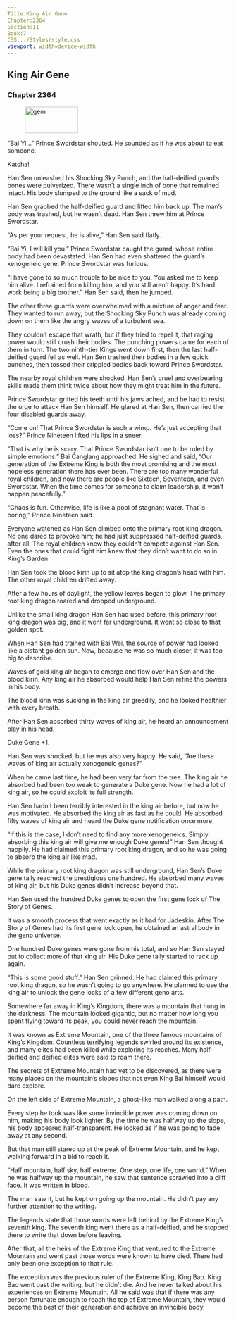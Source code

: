 ```yaml
---
Title:King Air Gene 
Chapter:2364 
Section:11 
Book:7 
CSS:../Styles/style.css 
viewport: width=device-width
---
```

  
## King Air Gene
### Chapter 2364
  
<figure>
	<img src="../Images/gem.gif" alt="gem" id="gem" width="120" height="60" />
</figure>
  

  
“Bai Yi…” Prince Swordstar shouted. He sounded as if he was about to eat someone.

Katcha!

Han Sen unleashed his Shocking Sky Punch, and the half-deified guard’s bones were pulverized. There wasn’t a single inch of bone that remained intact. His body slumped to the ground like a sack of mud.

Han Sen grabbed the half-deified guard and lifted him back up. The man’s body was trashed, but he wasn’t dead. Han Sen threw him at Prince Swordstar.

“As per your request, he is alive,” Han Sen said flatly.

“Bai Yi, I will kill you.” Prince Swordstar caught the guard, whose entire body had been devastated. Han Sen had even shattered the guard’s xenogeneic gene. Prince Swordstar was furious.

“I have gone to so much trouble to be nice to you. You asked me to keep him alive. I refrained from killing him, and you still aren’t happy. It’s hard work being a big brother.” Han Sen said, then he jumped.

The other three guards were overwhelmed with a mixture of anger and fear. They wanted to run away, but the Shocking Sky Punch was already coming down on them like the angry waves of a turbulent sea.

They couldn’t escape that wrath, but if they tried to repel it, that raging power would still crush their bodies. The punching powers came for each of them in turn. The two ninth-tier Kings went down first, then the last half-deified guard fell as well. Han Sen trashed their bodies in a few quick punches, then tossed their crippled bodies back toward Prince Swordstar.

The nearby royal children were shocked. Han Sen’s cruel and overbearing skills made them think twice about how they might treat him in the future.

Prince Swordstar gritted his teeth until his jaws ached, and he had to resist the urge to attack Han Sen himself. He glared at Han Sen, then carried the four disabled guards away.

“Come on! That Prince Swordstar is such a wimp. He’s just accepting that loss?” Prince Nineteen lifted his lips in a sneer.

“That is why he is scary. That Prince Swordstar isn’t one to be ruled by simple emotions.” Bai Canglang approached. He sighed and said, “Our generation of the Extreme King is both the most promising and the most hopeless generation there has ever been. There are too many wonderful royal children, and now there are people like Sixteen, Seventeen, and even Swordstar. When the time comes for someone to claim leadership, it won’t happen peacefully.”

“Chaos is fun. Otherwise, life is like a pool of stagnant water. That is boring,” Prince Nineteen said.

Everyone watched as Han Sen climbed onto the primary root king dragon. No one dared to provoke him; he had just suppressed half-deified guards, after all. The royal children knew they couldn’t compete against Han Sen. Even the ones that could fight him knew that they didn’t want to do so in King’s Garden.

Han Sen took the blood kirin up to sit atop the king dragon’s head with him. The other royal children drifted away.

After a few hours of daylight, the yellow leaves began to glow. The primary root king dragon roared and dropped underground.

Unlike the small king dragon Han Sen had used before, this primary root king dragon was big, and it went far underground. It went so close to that golden spot.

When Han Sen had trained with Bai Wei, the source of power had looked like a distant golden sun. Now, because he was so much closer, it was too big to describe.

Waves of gold king air began to emerge and flow over Han Sen and the blood kirin. Any king air he absorbed would help Han Sen refine the powers in his body.

The blood kirin was sucking in the king air greedily, and he looked healthier with every breath.

After Han Sen absorbed thirty waves of king air, he heard an announcement play in his head.

Duke Gene +1.

Han Sen was shocked, but he was also very happy. He said, “Are these waves of king air actually xenogeneic genes?”

When he came last time, he had been very far from the tree. The king air he absorbed had been too weak to generate a Duke gene. Now he had a lot of king air, so he could exploit its full strength.

Han Sen hadn’t been terribly interested in the king air before, but now he was motivated. He absorbed the king air as fast as he could. He absorbed fifty waves of king air and heard the Duke gene notification once more.

“If this is the case, I don’t need to find any more xenogeneics. Simply absorbing this king air will give me enough Duke genes!” Han Sen thought happily. He had claimed this primary root king dragon, and so he was going to absorb the king air like mad.

While the primary root king dragon was still underground, Han Sen’s Duke gene tally reached the prestigious one hundred. He absorbed many waves of king air, but his Duke genes didn’t increase beyond that.

Han Sen used the hundred Duke genes to open the first gene lock of The Story of Genes.

It was a smooth process that went exactly as it had for Jadeskin. After The Story of Genes had its first gene lock open, he obtained an astral body in the geno universe.

One hundred Duke genes were gone from his total, and so Han Sen stayed put to collect more of that king air. His Duke gene tally started to rack up again.

“This is some good stuff.” Han Sen grinned. He had claimed this primary root king dragon, so he wasn’t going to go anywhere. He planned to use the king air to unlock the gene locks of a few different geno arts.

Somewhere far away in King’s Kingdom, there was a mountain that hung in the darkness. The mountain looked gigantic, but no matter how long you spent flying toward its peak, you could never reach the mountain.

It was known as Extreme Mountain, one of the three famous mountains of King’s Kingdom. Countless terrifying legends swirled around its existence, and many elites had been killed while exploring its reaches. Many half-deified and deified elites were said to roam there.

The secrets of Extreme Mountain had yet to be discovered, as there were many places on the mountain’s slopes that not even King Bai himself would dare explore.

On the left side of Extreme Mountain, a ghost-like man walked along a path.

Every step he took was like some invincible power was coming down on him, making his body look lighter. By the time he was halfway up the slope, his body appeared half-transparent. He looked as if he was going to fade away at any second.

But that man still stared up at the peak of Extreme Mountain, and he kept walking forward in a bid to reach it.

“Half mountain, half sky, half extreme. One step, one life, one world.” When he was halfway up the mountain, he saw that sentence scrawled into a cliff face. It was written in blood.

The man saw it, but he kept on going up the mountain. He didn’t pay any further attention to the writing.

The legends state that those words were left behind by the Extreme King’s seventh king. The seventh king went there as a half-deified, and he stopped there to write that down before leaving.

After that, all the heirs of the Extreme King that ventured to the Extreme Mountain and went past those words were known to have died. There had only been one exception to that rule.

The exception was the previous ruler of the Extreme King, King Bao. King Bao went past the writing, but he didn’t die. And he never talked about his experiences on Extreme Mountain. All he said was that if there was any person fortunate enough to reach the top of Extreme Mountain, they would become the best of their generation and achieve an invincible body.